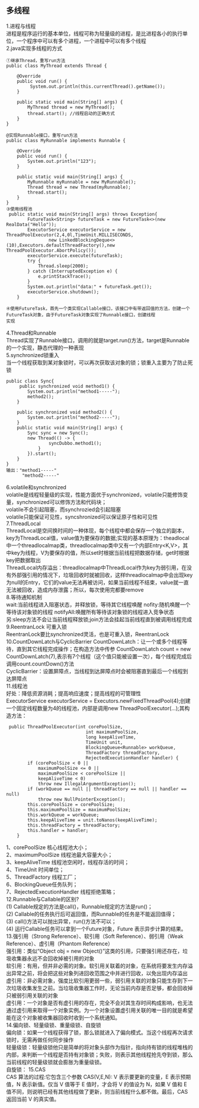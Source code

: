 多线程
----
1.进程与线程<br>
进程是程序运行的基本单位，线程可称为轻量级的进程，是比进程各小的执行单位，一个程序中可以有多个进程，一个进程中可以有多个线程<br>
2.java实现多线程的方式<br>
```
①继承Thread，重写run方法
public class MyThread extends Thread {

    @Override
    public void run() {
         System.out.println(this.currentThread().getName());
    }

    public static void main(String[] args) {
        MyThread thread = new MyThread();
        thread.start(); //线程启动的正确方式
    }
}

@实现Runnable接口，重写run方法
public class MyRunnable implements Runnable {

    @Override
    public void run() {
        System.out.println("123");
    }

    public static void main(String[] args) {
        MyRunnable myRunnable = new MyRunnable();
        Thread thread = new Thread(myRunnable);
        thread.start();
    }
}
③使用线程池
 public static void main(String[] args) throws Exception{
        FutureTask<String> futureTask = new FutureTask<>(new RealData("Hello"));
        ExecutorService executorService = new ThreadPoolExecutor(2,4,0l,TimeUnit.MILLISECONDS,
                new LinkedBlockingDeque<>(10),Executors.defaultThreadFactory(),new ThreadPoolExecutor.AbortPolicy());
        executorService.execute(futureTask);
        try {
            Thread.sleep(2000);
        } catch (InterruptedException e) {
            e.printStackTrace();
        }
        System.out.println("data:" + futureTask.get());
        executorService.shutdown();
    }

④使用FutureTask，首先一个类实现Callable接口，该接口中有带返回值的方法，创建一个FutureTask对象，由于FutureTask对象实现了Runnable接口，创建线程
实现
```
4.Thread和Runnable<br>
Thread实现了Runnable接口，调用的就是target.run()方法，target是Runnable的一个实现，静态代理的一种表现<br>
5.synchronized锁重入<br>
当一个线程获取到某对象锁时，可以再次获取该对象的锁；锁重入主要为了防止死锁
```
public class Sync{
     public synchronized void method1() {
        System.out.println("method1-----");
        method2();
    }

    public synchronized void method2() {
        System.out.println("method2-----");
    }
    public static void main(String[] args) {
        Sync sync = new Sync();
        new Thread(() -> {
                syncDubbo.method1();
            }
        }).start();
    }
}
输出："method1-----"
      "method2-----"
```
6.volatile和synchronized<br>
volatile是线程轻量级的实现，性能方面优于synchronized，volatile只能修饰变量，synchronized可以修饰方法和代码块；<br>
volatile不会引起阻塞，而synchrozied会引起阻塞<br>
volatile只能保证可见性，syncshronized可以保证原子性和可见性<br>
7.ThreadLocal<br>
ThreadLocal是空间换时间的一种体现，每个线程中都会保存一个独立的副本，key为ThreadLocal值，value值为要保存的数据;实现的基本原理为：theadlocal中一个threadlocalmap类，threadlocalmap类中又有一个内部Entry<K,V>，其中key为线程，V为要保存的值，所以set时根据当前线程把数据存储，get时根据key把数据取出<br>
ThreadLocal内存溢出：threadlocalmap中ThreadLocal作为key为弱引用，在没有外部强引用的情况下，垃圾回收时就被回收，这样threadlocalmap中会出现key为null的Entry，它们的value无法再被访问，如果当前线程不结束，value就一直无法被回收，造成内存泄露；所以，每次使用完都要remove<br>
8.等待通知机制<br>
wait:当前线程进入阻塞状态，并释放锁，等待其它线程唤醒
nofity:随机唤醒一个等待该对象锁的线程
notifyAll:唤醒所有等待该对象锁的线程进入竞争状态<br>
另:sleep方法不会让当前线程释放锁;join方法会挂起当前线程直到被调用线程完成<br>
9.ReentranLock 可重入锁<br>
ReentranLock要比synchronized灵活，也是可重入锁，ReentranLock<br>
10.CountDownLatch与CyclicBarrier
CountDownLatch：让一个或多个线程等待，直到其它线程完成操作；在构造方法中传参 CountDownLatch count = new CountDownLatch(7),表示有7个线程（这个值只能被设置一次），每个线程完成后调用count.countDown()方法<br>
CyclicBarrier：设置屏障点，当线程到达屏障点时会被阻塞直到最后一个线程到达屏障点<br>
11.线程池<br>
好处：降低资源消耗；提高响应速度；提高线程的可管理性<br>
ExecutorService executorService = Executors.newFixedThreadPool(4);创建一个固定线程数量为4的线程池，内部是调用new ThreadPoolExecutor(...);其构造方法：
```
 public ThreadPoolExecutor(int corePoolSize,
                              int maximumPoolSize,
                              long keepAliveTime,
                              TimeUnit unit,
                              BlockingQueue<Runnable> workQueue,
                              ThreadFactory threadFactory,
                              RejectedExecutionHandler handler) {
        if (corePoolSize < 0 ||
            maximumPoolSize <= 0 ||
            maximumPoolSize < corePoolSize ||
            keepAliveTime < 0)
            throw new IllegalArgumentException();
        if (workQueue == null || threadFactory == null || handler == null)
            throw new NullPointerException();
        this.corePoolSize = corePoolSize;
        this.maximumPoolSize = maximumPoolSize;
        this.workQueue = workQueue;
        this.keepAliveTime = unit.toNanos(keepAliveTime);
        this.threadFactory = threadFactory;
        this.handler = handler;
    }
```
1、corePoolSize 核心线程池大小；<br>
2、maximumPoolSize 线程池最大容量大小；<br>
3、keepAliveTime 线程池空闲时，线程存活的时间；<br>
4、TimeUnit 时间单位；<br>
5、ThreadFactory 线程工厂；<br>
6、BlockingQueue任务队列；<br>
7、RejectedExecutionHandler 线程拒绝策略；<br>
12.Runnable与Callable的区别?<br>
(1) Callable规定的方法是call()，Runnable规定的方法是run()；<br>
(2) Callable的任务执行后可返回值，而Runnable的任务是不能返回值得； <br>
(3) call()方法可以抛出异常，run()方法不可以；<br>
(4) 运行Callable任务可以拿到一个Future对象，Future 表示异步计算的结果。<br>
13.强引用（Strong Reference）、软引用（Soft Reference）、弱引用（Weak Reference）、虚引用（Phantom Reference）<br>
强引用：类似“Object obj = new Object()”这类的引用，只要强引用还存在，垃圾收集器永远不会回收掉被引用的对象<br>
软引用：有用，但并非必需的对象。软引用关联着的对象，在系统将要发生内存溢出异常之前，将会把这些对象列进回收范围之中并进行回收，以免出现内存溢出<br>
虚引用：非必需对象，强度比软引用更弱一些，弱引用关联的对象只能生存到下一次垃圾收集发生之前。当垃圾收集器工作时，无论当前内存是否足够，都会回收掉只被弱引用关联的对象<br>
虚引用：一个对象是否有虚引用的存在，完全不会对其生存时间构成影响，也无法通过虚引用来取得一个对象实例。为一个对象设置虚引用关联的唯一目的就是希望能在这个对象被收集器回收时收到一个系统通知。<br>
14.偏向锁、轻量级锁、重量级锁、自旋锁<br>
偏向锁：如果一个线程获得了锁，那么锁就进入了偏向模式。当这个线程再次请求锁时，无需再做任何同步操作<br>
轻量级锁：轻量级锁他只是简单的将对象头部作为指针，指向持有锁的线程堆栈的内部，来判断一个线程是否持有对象锁；失败，则表示其他线程抢先夺到锁，那么当前线程的轻量级锁就会膨胀为重量级锁。<br>
自旋锁：
15.CAS<br>
CAS 算法的过程:它包含三个参数 CAS(V,E,N): V 表示要更新的变量，E 表示预期值，N 表示新值。仅当 V 值等于 E 值时，才会将 V 的值设为 N，如果 V 值和 E 值不同，则说明已经有其他线程做了更新，则当前线程什么都不做。最后，CAS 返回当前 V 的真实值。














